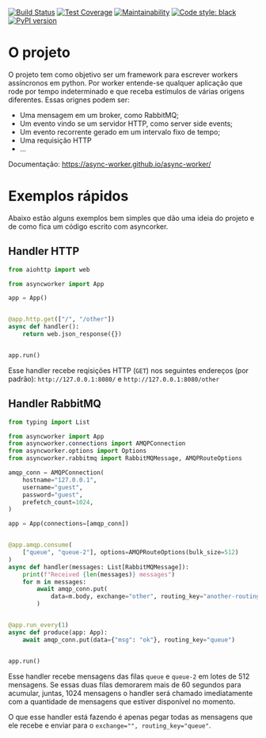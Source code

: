 
[![Build Status](https://github.com/async-worker/async-worker/actions/workflows/main.yaml/badge.svg?branch=main)](https://github.com/async-worker/async-worker/actions/workflows/main.yaml)
[![Test Coverage](https://api.codeclimate.com/v1/badges/3119eaf8c7fee70af417/test_coverage)](https://codeclimate.com/github/async-worker/async-worker/test_coverage)
[![Maintainability](https://api.codeclimate.com/v1/badges/887336d926f34f908b32/maintainability)](https://codeclimate.com/github/b2wdigital/async-worker/maintainability)
[![Code style: black](https://img.shields.io/badge/code%20style-black-000000.svg)](https://github.com/ambv/black)
[![PyPI version](https://badge.fury.io/py/async-worker.svg)](https://badge.fury.io/py/async-worker)


# O projeto

O projeto tem como objetivo ser um framework para escrever workers assíncronos em python. Por worker entende-se qualquer aplicação que rode por tempo indeterminado e que receba estímulos de várias origens diferentes. Essas orignes podem ser:

 - Uma mensagem em um broker, como RabbitMQ;
 - Um evento vindo se um servidor HTTP, como server side events;
 - Um evento recorrente gerado em um intervalo fixo de tempo;
 - Uma requisição HTTP
 - ...

 Documentação: https://async-worker.github.io/async-worker/


# Exemplos rápidos

Abaixo estão alguns exemplos bem simples que dão uma ideia do projeto e de como fica um código escrito com asyncorker.

## Handler HTTP

```python
from aiohttp import web

from asyncworker import App

app = App()


@app.http.get(["/", "/other"])
async def handler():
    return web.json_response({})


app.run()
```

Esse handler recebe reqisições HTTP (`GET`) nos seguintes endereços (por padrão): `http://127.0.0.1:8080/` e `http://127.0.0.1:8080/other`

## Handler RabbitMQ

```python
from typing import List

from asyncworker import App
from asyncworker.connections import AMQPConnection
from asyncworker.options import Options
from asyncworker.rabbitmq import RabbitMQMessage, AMQPRouteOptions

amqp_conn = AMQPConnection(
    hostname="127.0.0.1",
    username="guest",
    password="guest",
    prefetch_count=1024,
)

app = App(connections=[amqp_conn])


@app.amqp.consume(
    ["queue", "queue-2"], options=AMQPRouteOptions(bulk_size=512)
)
async def handler(messages: List[RabbitMQMessage]):
    print(f"Received {len(messages)} messages")
    for m in messages:
        await amqp_conn.put(
            data=m.body, exchange="other", routing_key="another-routing-key"
        )


@app.run_every(1)
async def produce(app: App):
    await amqp_conn.put(data={"msg": "ok"}, routing_key="queue")


app.run()
```

Esse handler recebe mensagens das filas `queue` e `queue-2` em lotes de 512 mensagens. Se essas duas filas demorarem mais de 60 segundos para acumular, juntas, 1024 mensagens o handler será chamado imediatamente com a quantidade de mensagens que estiver disponível no momento.

O que esse handler está fazendo é apenas pegar todas as mensagens que ele recebe e enviar para o `exchange="", routing_key="queue"`.
